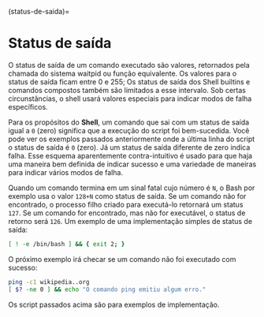 (status-de-saida)=
        
# Status de saída

O status de saída de um comando executado são valores, retornados pela chamada do sistema waitpid ou função equivalente. Os valores para o status de saída ficam entre 0 e 255; Os status de saída dos Shell builtins e comandos compostos também são limitados a esse intervalo. Sob certas circunstâncias, o shell usará valores especiais para indicar modos de falha específicos.

Para os propósitos do **Shell**, um comando que sai com um status de saída igual a `0` (zero) significa que a execução do script foi bem-sucedida. Você pode ver os exemplos passados anteriormente onde a última linha do script o status de saída é `0` (zero). Já um status de saída diferente de zero indica falha. Esse esquema aparentemente contra-intuitivo é usado para que haja uma maneira bem definida de indicar sucesso e uma variedade de maneiras para indicar vários modos de falha.

Quando um comando termina em um sinal fatal cujo número é `N`, o Bash por exemplo usa o valor `128+N` como status de saída. Se um comando não for encontrado, o processo filho criado para executá-lo retornará um status `127`. Se um comando for encontrado, mas não for executável, o status de retorno será `126`. Um exemplo de uma implementação simples de status de saída:

```bash
[ ! -e /bin/bash ] && { exit 2; }
```

O próximo exemplo irá checar se um comando não foi executado com sucesso:

```bash
ping -c1 wikipedia..org
[ $? -ne 0 ] && echo "O comando ping emitiu algum erro."
```

Os script passados acima são para exemplos de implementação.